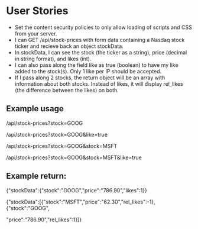 # User Stories

- Set the content security policies to only allow loading of scripts and CSS from your server.
- I can GET /api/stock-prices with form data containing a Nasdaq stock ticker and recieve back an object stockData.
- In stockData, I can see the stock (the ticker as a string), price (decimal in string format), and likes (int).
- I can also pass along the field like as true (boolean) to have my like added to the stock(s). Only 1 like per IP should be accepted.
- If I pass along 2 stocks, the return object will be an array with information about both stocks. Instead of likes, it will display rel_likes (the difference between the likes) on both.

## Example usage

/api/stock-prices?stock=GOOG

/api/stock-prices?stock=GOOG&like=true

/api/stock-prices?stock=GOOG&stock=MSFT

/api/stock-prices?stock=GOOG&stock=MSFT&like=true

## Example return:

{"stockData":{"stock":"GOOG","price":"786.90","likes":1}}

{"stockData":[{"stock":"MSFT","price":"62.30","rel_likes":-1},{"stock":"GOOG",

"price":"786.90","rel_likes":1}]}
